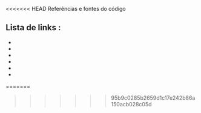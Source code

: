 <<<<<<< HEAD
Referências e fontes do código

Lista de links : 
-
-
-
-
-
-
-
=======

>>>>>>> 95b9c0285b2659d1c17e242b86a150acb028c05d

